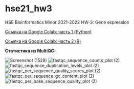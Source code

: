# hse21_hw3
HSE Bioinformatics Minor 2021-2022 HW-3: Gene expression

[Ссылка на Google Colab: часть 1 (Python)](https://colab.research.google.com/drive/1iVs4QMeTIWgSyf6KHaZkczPIe4mXY9CT?usp=sharing)

[Ссылка на Google Colab: часть 2 (R)](https://colab.research.google.com/drive/11waq3QXsEeH_u8ArethFE3Asgh0Ru4jX?usp=sharing)

**Статистика из MultiQC:**

![Screenshot (1529)](https://user-images.githubusercontent.com/60008375/144599592-981963bd-f07d-4071-99ea-670c89dd35ac.png)
![fastqc_sequence_counts_plot (2)](https://user-images.githubusercontent.com/60008375/144599613-db4b35bd-42b4-4796-8db1-2b020ff908a8.png)
![fastqc_sequence_duplication_levels_plot (2)](https://user-images.githubusercontent.com/60008375/144599620-80caac9a-7fd1-4231-aeca-67687ca13dbb.png)
![fastqc_per_sequence_quality_scores_plot (2)](https://user-images.githubusercontent.com/60008375/144599623-ad5ce9fa-c6aa-47bc-bf41-b4acc9f37506.png)
![fastqc_per_sequence_gc_content_plot (2)](https://user-images.githubusercontent.com/60008375/144599628-71ed2139-e9e0-44d2-8df8-971254ffc901.png)
![fastqc_per_base_sequence_quality_plot (2)](https://user-images.githubusercontent.com/60008375/144599634-7d5429fe-aed4-4eea-8297-cf915fa487fa.png)
